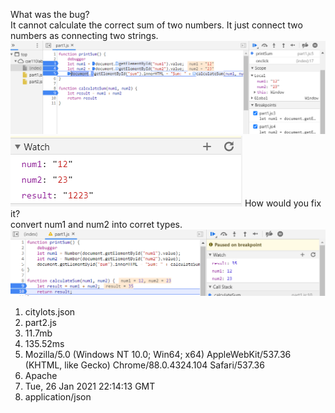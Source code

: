 What was the bug? <br>
It cannot calculate the correct sum of two numbers. It just connect two numbers as connecting two strings.<br>
![img1](https://raw.githubusercontent.com/Yuying-li-1/wi21-cse110-lab4/main/part3/lab4_1.png)
![img2](https://raw.githubusercontent.com/Yuying-li-1/wi21-cse110-lab4/main/part3/lab4_2.png)
How would you fix it? <br>
convert num1 and num2 into corret types.
![img3](https://raw.githubusercontent.com/Yuying-li-1/wi21-cse110-lab4/main/part3/lab4_3.png)

1. citylots.json
2. part2.js
3. 11.7mb
4. 135.52ms
5. Mozilla/5.0 (Windows NT 10.0; Win64; x64) AppleWebKit/537.36 (KHTML, like Gecko) Chrome/88.0.4324.104 Safari/537.36
6. Apache
7. Tue, 26 Jan 2021 22:14:13 GMT
8. application/json

